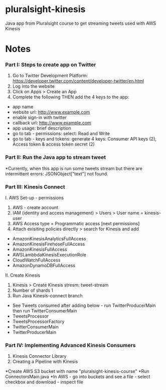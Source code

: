 # pluralsight-kinesis
Java app from Pluralsight course to get streaming tweets used with AWS Kinesis

# Notes

### Part I: Steps to create app on Twitter
1. Go to Twitter Development Platform: https://developer.twitter.com/content/developer-twitter/en.html
2. Log into the website
3. Click on Apps > Create an App
4. Complete the following THEN add the 4 keys to the app:
* app name
* website url: http://www.example.com
* enable sign-in with twitter
* callback url: http://www.example.com
* app usage:  brief description
* go to tab - permissions: select: Read and Write
* go to tab - keys and tokens: generate 4 keys: Consumer API keys (2), Access token & access token secret (2)  

### Part II: Run the Java app to stream tweet          
*Currently, when this app is run some tweets stream but there are intermittent errors:
JSONObject["text"] not found.

### Part III: Kinesis Connect

I. AWS Set-up - permissions
1. AWS - create account
2. IAM (identity and access management) > Users > User name = kinesis-user
3. AWS Access type = Programmatic access [next permissions]
4. Attach exisiting policies directly > search for Kinesis and add
* AmazonKinesisAnalyticsFullAccess
* AmazonKinesisFirehoseFullAccess
* AmazonKinesisFullAccess
* AWSLambbdaKinesisExecutionRole
* CloudWatchFullAccess
* AmazonDynamoDBFullAccess 

II. Create Kinesis   
1. Kinesis > Create Kinesis stresm:  tweet-stream
2. Number of shards 1
3. Run Java Kinesis-connect branch   
     
     
* See Tweets consumed after adding below - run TwitterProducerMain then run TwitterConsumerMain
* TweetsProcessor     
* TweetsProcessorFactory
* TwitterConsumerMain
* TwitterProducerMain
     
### Part IV: Implementing Advanced Kinesis Consumers
1. Kinesis Connector Library
2. Creating a Pipeline with Kinesis

*Create AWS S3 bucket with name "pluralsight-kinesis-course"
*Run ConnectorsMain.java
*In AWS - go into buckets and see a file - select checkbox and download - inspect file
